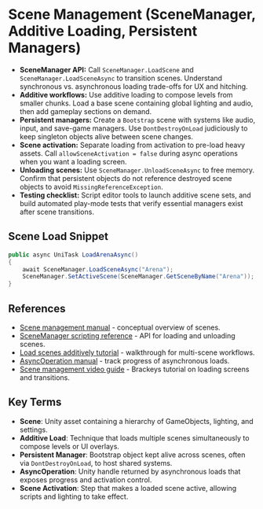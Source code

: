 # Scene Management (SceneManager, Additive Loading, Persistent Managers)
- **SceneManager API:** Call `SceneManager.LoadScene` and `SceneManager.LoadSceneAsync` to transition scenes. Understand synchronous vs. asynchronous loading trade-offs for UX and hitching.
- **Additive workflows:** Use additive loading to compose levels from smaller chunks. Load a base scene containing global lighting and audio, then add gameplay sections on demand.
- **Persistent managers:** Create a `Bootstrap` scene with systems like audio, input, and save-game managers. Use `DontDestroyOnLoad` judiciously to keep singleton objects alive between scene changes.
- **Scene activation:** Separate loading from activation to pre-load heavy assets. Call `allowSceneActivation = false` during async operations when you want a loading screen.
- **Unloading scenes:** Use `SceneManager.UnloadSceneAsync` to free memory. Confirm that persistent objects do not reference destroyed scene objects to avoid `MissingReferenceException`.
- **Testing checklist:** Script editor tools to launch additive scene sets, and build automated play-mode tests that verify essential managers exist after scene transitions.

## Scene Load Snippet
```csharp
public async UniTask LoadArenaAsync()
{
    await SceneManager.LoadSceneAsync("Arena");
    SceneManager.SetActiveScene(SceneManager.GetSceneByName("Arena"));
}
```






## References
- [Scene management manual](https://docs.unity3d.com/Manual/SceneManagement.html) - conceptual overview of scenes.
- [SceneManager scripting reference](https://docs.unity3d.com/ScriptReference/SceneManagement.SceneManager.html) - API for loading and unloading scenes.
- [Load scenes additively tutorial](https://learn.unity.com/tutorial/load-scenes-additively) - walkthrough for multi-scene workflows.
- [AsyncOperation manual](https://docs.unity3d.com/Manual/AsyncOperation.html) - track progress of asynchronous loads.
- [Scene management video guide](https://www.youtube.com/watch?v=4N3X5dlLyY4) - Brackeys tutorial on loading screens and transitions.
## Key Terms
- **Scene**: Unity asset containing a hierarchy of GameObjects, lighting, and settings.
- **Additive Load**: Technique that loads multiple scenes simultaneously to compose levels or UI overlays.
- **Persistent Manager**: Bootstrap object kept alive across scenes, often via `DontDestroyOnLoad`, to host shared systems.
- **AsyncOperation**: Unity handle returned by asynchronous loads that exposes progress and activation control.
- **Scene Activation**: Step that makes a loaded scene active, allowing scripts and lighting to take effect.
